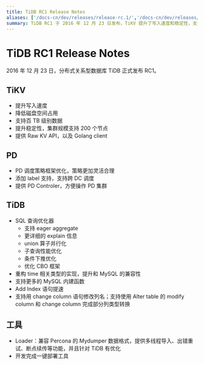 ```yaml
---
title: TiDB RC1 Release Notes
aliases: ['/docs-cn/dev/releases/release-rc.1/','/docs-cn/dev/releases/rc1/']
summary: TiDB RC1 于 2016 年 12 月 23 日发布，TiKV 提升了写入速度和稳定性，支持百 TB 级别数据，集群规模支持 200 个节点。PD 优化了调度策略框架，添加了 label 支持，提供了 PD Controler。TiDB 新增了 SQL 查询优化器和更多 MySQL 内建函数，重构了 time 相关类型的实现，提升了和 MySQL 的兼容性。工具方面，Loader 兼容 Percona 的 Mydumper 数据格式，提供了多线程导入、出错重试、断点续传等功能，并且针对 TiDB 有优化。完成了一键部署工具。
---
```


# TiDB RC1 Release Notes

2016 年 12 月 23 日，分布式关系型数据库 TiDB 正式发布 RC1。

## TiKV

+ 提升写入速度
+ 降低磁盘空间占用
+ 支持百 TB 级别数据
+ 提升稳定性，集群规模支持 200 个节点
+ 提供 Raw KV API，以及 Golang client

## PD

+ PD 调度策略框架优化，策略更加灵活合理
+ 添加 label 支持，支持跨 DC 调度
+ 提供 PD Controler，方便操作 PD 集群

## TiDB

+ SQL 查询优化器
    - 支持 eager aggregate
    - 更详细的 explain 信息
    - union 算子并行化
    - 子查询性能优化
    - 条件下推优化
    - 优化 CBO 框架
+ 重构 time 相关类型的实现，提升和 MySQL 的兼容性
+ 支持更多的 MySQL 内建函数
+ Add Index 语句提速
+ 支持用 change column 语句修改列名；支持使用 Alter table 的 modify column 和 change column 完成部分列类型转换

## 工具

+ Loader：兼容 Percona 的 Mydumper 数据格式，提供多线程导入、出错重试、断点续传等功能，并且针对 TiDB 有优化
+ 开发完成一键部署工具
